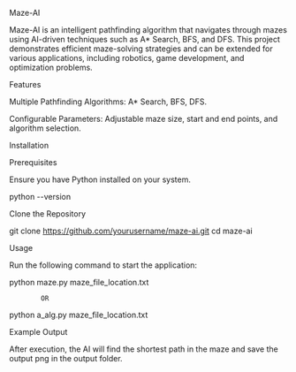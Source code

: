 Maze-AI

Maze-AI is an intelligent pathfinding algorithm that navigates through mazes using AI-driven techniques such as A* Search, BFS, and DFS. This project demonstrates efficient maze-solving strategies and can be extended for various applications, including robotics, game development, and optimization problems.

Features

Multiple Pathfinding Algorithms: A* Search, BFS, DFS.

Configurable Parameters: Adjustable maze size, start and end points, and algorithm selection.

Installation

Prerequisites

Ensure you have Python installed on your system.

python --version

Clone the Repository

git clone https://github.com/yourusername/maze-ai.git
cd maze-ai

Usage

Run the following command to start the application:

python maze.py maze_file_location.txt

            OR

python a_alg.py maze_file_location.txt

Example Output

After execution, the AI will find the shortest path in the maze and save the output png in the output folder.

